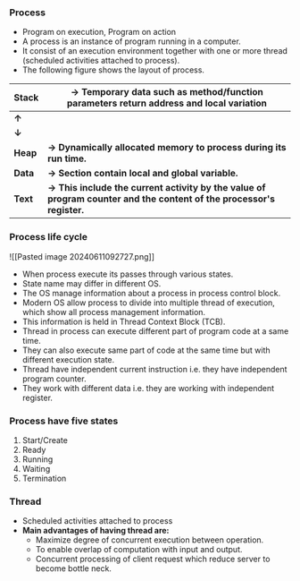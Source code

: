 ### Process
- Program on execution, Program on action
- A process is an instance of program running in a computer.
- It consist of an execution environment together with one or more thread (scheduled activities attached to process).
- The following figure shows the layout of process.

| Stack      | -> Temporary data such as method/function parameters return address and local variation                                    |
| ---------- | -------------------------------------------------------------------------------------------------------------------------- |
| **&uarr;** |                                                                                                                            |
| **&darr;** |                                                                                                                            |
| **Heap**   | **-> Dynamically allocated memory to process during its run time.**                                                        |
| **Data**   | **-> Section contain local and global variable.**                                                                          |
| **Text**   | **-> This include the current activity by the value of program counter and the      content of the processor's register.** |

### Process life cycle

![[Pasted image 20240611092727.png]]

- When process execute its passes through various states.
- State name may differ in different OS.
- The OS manage information about a process in process control block.
- Modern OS allow process to divide into multiple thread of execution, which show all process management information.
- This information is held in Thread Context Block (TCB).
- Thread in process can execute different part of program code at a same time.
- They can also execute same part of code at the same time but with different execution state.
- Thread have independent current instruction i.e. they have independent program counter.
- They work with different data i.e. they are working with independent register.

### Process have five states
1. Start/Create
2. Ready
3. Running
4. Waiting
5. Termination

### Thread
- Scheduled activities attached to process
- **Main advantages of having thread are:**
	- Maximize degree of concurrent execution between operation.
	- To enable overlap of computation with input and output.
	- Concurrent processing of client request which reduce server to become bottle neck.

